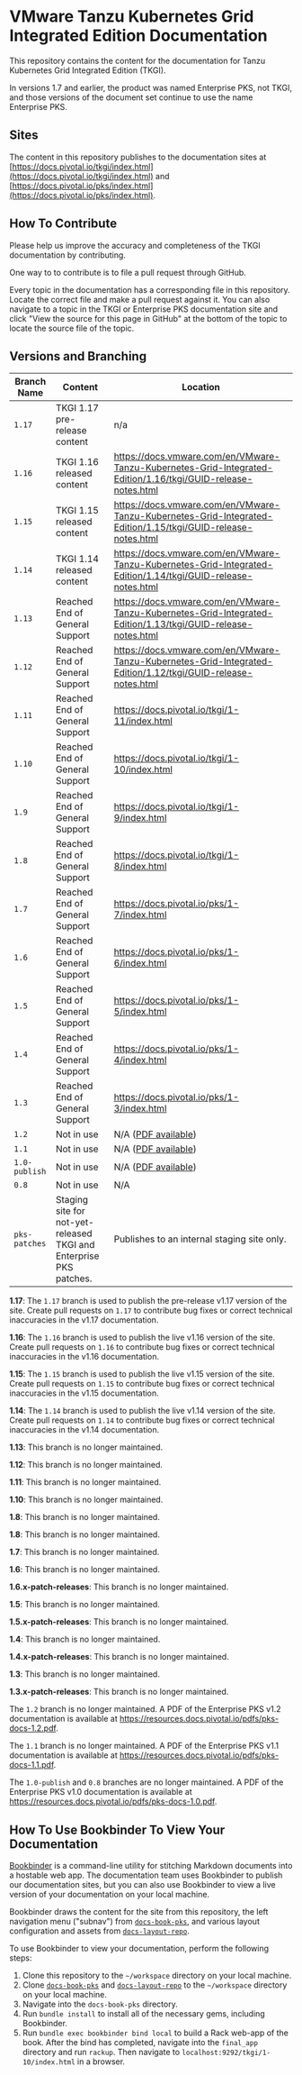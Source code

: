 # VMware Tanzu Kubernetes Grid Integrated Edition Documentation

This repository contains the content for the documentation for Tanzu Kubernetes Grid Integrated Edition (TKGI).

In versions 1.7 and earlier, the product was named Enterprise PKS, not TKGI, and those versions
of the document set continue to use the name Enterprise PKS.

## Sites

The content in this repository publishes to the documentation sites at
[https://docs.pivotal.io/tkgi/index.html](https://docs.pivotal.io/tkgi/index.html) and
[https://docs.pivotal.io/pks/index.html](https://docs.pivotal.io/pks/index.html).

## How To Contribute

Please help us improve the accuracy and completeness of the TKGI documentation by contributing.

One way to to contribute is to file a pull request through GitHub.

Every topic in the documentation has a corresponding file in this repository. Locate the correct
file and make a pull request against it. You can also navigate to a topic in the TKGI or Enterprise
PKS documentation site and click "View the source for this page in GitHub" at the bottom of the
topic to locate the source file of the topic.

## Versions and Branching

| **Branch Name** | **Content** | **Location** |
|-----------------|-------------|--------------|
| `1.17` | TKGI 1.17 pre-release content          | n/a |
| `1.16` | TKGI 1.16 released content          | https://docs.vmware.com/en/VMware-Tanzu-Kubernetes-Grid-Integrated-Edition/1.16/tkgi/GUID-release-notes.html |
| `1.15` | TKGI 1.15 released content          | https://docs.vmware.com/en/VMware-Tanzu-Kubernetes-Grid-Integrated-Edition/1.15/tkgi/GUID-release-notes.html |
| `1.14` | TKGI 1.14 released content          | https://docs.vmware.com/en/VMware-Tanzu-Kubernetes-Grid-Integrated-Edition/1.14/tkgi/GUID-release-notes.html |
| `1.13` | Reached End of General Support      | https://docs.vmware.com/en/VMware-Tanzu-Kubernetes-Grid-Integrated-Edition/1.13/tkgi/GUID-release-notes.html |
| `1.12` | Reached End of General Support      | https://docs.vmware.com/en/VMware-Tanzu-Kubernetes-Grid-Integrated-Edition/1.12/tkgi/GUID-release-notes.html |
| `1.11` | Reached End of General Support      | https://docs.pivotal.io/tkgi/1-11/index.html |
| `1.10` | Reached End of General Support      | https://docs.pivotal.io/tkgi/1-10/index.html |
| `1.9`  | Reached End of General Support      | https://docs.pivotal.io/tkgi/1-9/index.html  |
| `1.8`  | Reached End of General Support      | https://docs.pivotal.io/tkgi/1-8/index.html  |
| `1.7`  | Reached End of General Support      | https://docs.pivotal.io/pks/1-7/index.html   |
| `1.6`  | Reached End of General Support      | https://docs.pivotal.io/pks/1-6/index.html   |
| `1.5`  | Reached End of General Support      | https://docs.pivotal.io/pks/1-5/index.html   |
| `1.4`  | Reached End of General Support      | https://docs.pivotal.io/pks/1-4/index.html   |
| `1.3`  | Reached End of General Support      | https://docs.pivotal.io/pks/1-3/index.html   |
| `1.2`  | Not in use | N/A ([PDF available](https://resources.docs.pivotal.io/pdfs/pks-1-2.pdf)) |
| `1.1`  | Not in use | N/A ([PDF available](https://resources.docs.pivotal.io/pdfs/pks-1-1.pdf)) |
| `1.0-publish` | Not in use | N/A ([PDF available](https://resources.docs.pivotal.io/pdfs/pks-docs-1.0.pdf)) |
| `0.8`  | Not in use | N/A|
| `pks-patches` | Staging site for not-yet-released TKGI and Enterprise PKS patches. | Publishes to an internal staging site only. |


**1.17**: The `1.17` branch is used to publish the pre-release v1.17 version of the site. Create pull requests on `1.17` to contribute bug fixes or correct technical inaccuracies in the v1.17 documentation.

**1.16**: The `1.16` branch is used to publish the live v1.16 version of the site. Create pull requests on `1.16` to contribute bug fixes or correct technical inaccuracies in the v1.16 documentation.

**1.15**: The `1.15` branch is used to publish the live v1.15 version of the site. Create pull requests on `1.15` to contribute bug fixes or correct technical inaccuracies in the v1.15 documentation.

**1.14**: The `1.14` branch is used to publish the live v1.14 version of the site. Create pull requests on `1.14` to contribute bug fixes or correct technical inaccuracies in the v1.14 documentation.

**1.13**: This branch is no longer maintained.

**1.12**: This branch is no longer maintained.

**1.11**: This branch is no longer maintained.

**1.10**: This branch is no longer maintained.

**1.8**: This branch is no longer maintained.

**1.8**: This branch is no longer maintained.

**1.7**: This branch is no longer maintained.

**1.6**: This branch is no longer maintained.

**1.6.x-patch-releases**: This branch is no longer maintained.

**1.5**: This branch is no longer maintained.

**1.5.x-patch-releases**: This branch is no longer maintained.

**1.4**: This branch is no longer maintained.

**1.4.x-patch-releases**: This branch is no longer maintained.

**1.3**: This branch is no longer maintained.

**1.3.x-patch-releases**: This branch is no longer maintained.

The `1.2` branch is no longer maintained. A PDF of the Enterprise PKS v1.2 documentation is available at https://resources.docs.pivotal.io/pdfs/pks-docs-1.2.pdf.

The `1.1` branch is no longer maintained. A PDF of the Enterprise PKS v1.1 documentation is available at https://resources.docs.pivotal.io/pdfs/pks-docs-1.1.pdf.

The `1.0-publish` and `0.8` branches are no longer maintained. A PDF of the Enterprise PKS v1.0 documentation is available at https://resources.docs.pivotal.io/pdfs/pks-docs-1.0.pdf.

## How To Use Bookbinder To View Your Documentation

[Bookbinder](https://github.com/pivotal-cf/bookbinder/blob/master/README.md) is a command-line
utility for stitching Markdown documents into a hostable web app. The documentation team uses
Bookbinder to publish our documentation sites, but you can also use Bookbinder to view a live
version of your documentation on your local machine.

Bookbinder draws the content for the site from this repository, the left navigation menu ("subnav")
from [`docs-book-pks`](https://github.com/pivotal-cf/docs-book-pks), and various layout
configuration and assets from [`docs-layout-repo`](https://github.com/pivotal-cf/docs-layout-repo).

To use Bookbinder to view your documentation, perform the following steps:

1. Clone this repository to the `~/workspace` directory on your local machine.
1. Clone [`docs-book-pks`](https://github.com/pivotal-cf/docs-book-pks) and [`docs-layout-repo`](https://github.com/pivotal-cf/docs-layout-repo) to the `~/workspace` directory on your local machine.
1. Navigate into the `docs-book-pks` directory.
1. Run `bundle install` to install all of the necessary gems, including Bookbinder.
1. Run `bundle exec bookbinder bind local` to build a Rack web-app of the book. After the bind has completed, navigate into the `final_app` directory and run `rackup`. Then navigate to `localhost:9292/tkgi/1-10/index.html` in a browser.
